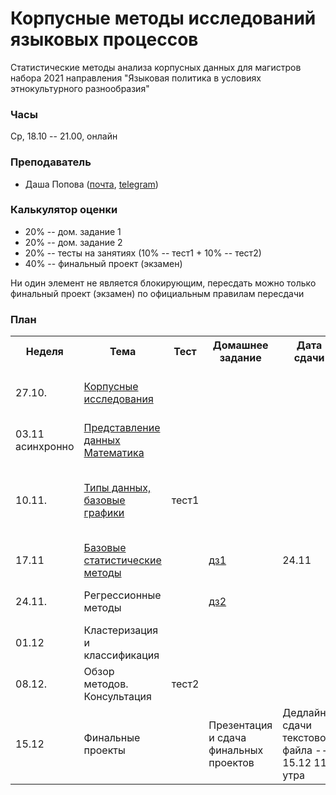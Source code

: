 # Корпусные методы исследований языковых процессов

Статистические методы анализа корпусных данных для магистров набора 2021 направления "Языковая политика в условиях этнокультурного разнообразия"

### Часы

Ср, 18.10 -- 21.00, онлайн

### Преподаватель
* Даша Попова ([почта](mailto:daschapopowa@gmail.com), [telegram](https://t.me/dppopova))

### Калькулятор оценки
* 20% -- дом. задание 1
* 20% -- дом. задание 2
* 20% -- тесты на занятиях (10% -- тест1 + 10% -- тест2)
* 40% -- финальный проект (экзамен)

Ни один элемент не является блокирующим, пересдать можно только финальный проект (экзамен) по официальным правилам пересдачи

### План
<table>
  <tr>
    <th>Неделя</th>
    <th>Тема</th>
    <th>Тест</th>
    <th>Домашнее задание</th>
    <th>Дата сдачи</th>
    <th>Материалы</th>
  </tr>
  <tr>
    <td>27.10.</td>
    <td><a href="./CM_Corpus%20linguistics.pptx">Корпусные исследования</a></td>
    <td></td>
    <td></td>
    <td></td>
    <td><a href="http://iknigi.net/avtor-mihail-kopotev/105402-vvedenie-v-korpusnuyu-lingvistiku-mihail-kopotev/read/page-1.html">Копотев 2014</a> <br> Главы 1-13
      </td>
  </tr>
    <tr>
    <td>03.11<br>
      асинхронно</td>
    <td><a href="./W2_HowToLieWithStatistics.pptx">Представление данных</a><br>
      <a href="./W2_Math.pdf">Математика</a></td>
    <td></td>
    <td></td>
    <td></td>
    <td><a href="https://www.google.com/url?sa=t&rct=j&q=&esrc=s&source=web&cd=&ved=2ahUKEwia9s6v_unzAhVGxosKHRCBDC4QFnoECAQQAQ&url=https%3A%2F%2Fwww.horace.org%2Fblog%2Fwp-content%2Fuploads%2F2012%2F05%2FHow-to-Lie-With-Statistics-1954-Huff.pdf&usg=AOvVaw1Ce4jG0wKVlSCz_AjOU8c2">"How to Lie with Statistics"</a> </td>
  </tr>
  <tr>
    <td>10.11.</td>
    <td><a href="https://github.com/dashapopova/Corpus_methods_LangPolicy_2021/tree/master/10.11">Типы данных, базовые графики</a></td>
    <td>тест1</td>
    <td></td>
    <td></td>
    <td><a href="http://www.sfs.uni-tuebingen.de/~hbaayen/publications/baayenCUPstats.pdf">Baayen 2008</a> <br>Главы 1-2<br>
      <a href="http://www.sfs.uni-tuebingen.de/~hbaayen/publications/baayenCUPstats.pdf">Baayen 2008</a> <br>Глава 3
    </td>
  </tr>
    <tr>
    <td>17.11</td>
    <td><a href="https://github.com/dashapopova/Corpus_methods_LangPolicy_2021/tree/master/17.11">Базовые статистические методы</a></td>
    <td></td>  
    <td><a href="https://github.com/dashapopova/Corpus_methods_LangPolicy_2021/blob/master/HWs/CM_hw1.pdf">дз1</a></td>
    <td>24.11</td>
    <td><a href="http://www.sfs.uni-tuebingen.de/~hbaayen/publications/baayenCUPstats.pdf">Baayen 2008</a> <br>Глава 4 
      </td>
  </tr>
  <tr>
    <td>24.11.</td>
    <td>Регрессионные методы</td>
    <td></td>
    <td><a href="https://github.com/dashapopova/Corpus_methods_LangPolicy_2021/blob/master/HWs/CM_hw2.pdf">дз2</a></td>
    <td></td>
    <td>
      <a href="http://www.sfs.uni-tuebingen.de/~hbaayen/publications/baayenCUPstats.pdf">Baayen 2008</a> <br>Глава 6
    </td>
  </tr>
    <tr>
    <td>01.12</td>
    <td>Кластеризация и классификация</td>
    <td></td>  
    <td></td>
    <td></td>
    <td><a href="http://www.sfs.uni-tuebingen.de/~hbaayen/publications/baayenCUPstats.pdf">Baayen 2008</a> <br>Глава 5<br>
      </td>
  </tr>
  <tr>
    <td>08.12.</td>
    <td>Обзор методов. Консультация</td>
    <td>тест2</td>
    <td></td>
    <td></td>
    <td>
    </td>
  </tr>
    <tr>
    <td>15.12</td>
    <td>Финальные проекты</td>
    <td></td>
    <td>Презентация и сдача финальных проектов</td>  
    <td>Дедлайн сдачи текстового файла -- 15.12 11 утра</td>
    <td></td>
  </tr> 
</table>

